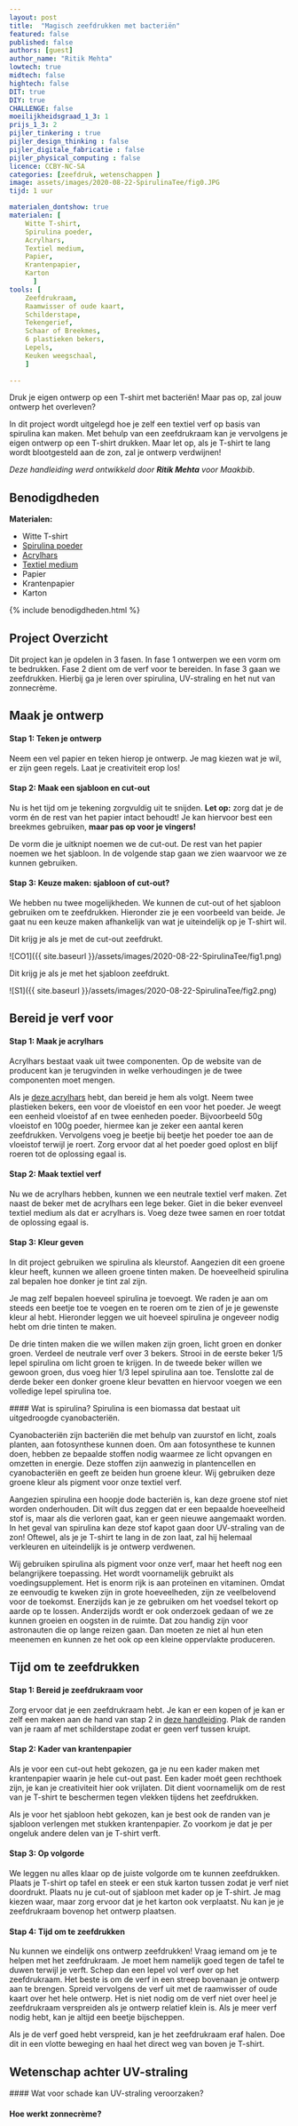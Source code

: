 ```yaml
---
layout: post
title:  "Magisch zeefdrukken met bacteriën"
featured: false
published: false
authors: [guest]
author_name: "Ritik Mehta"
lowtech: true
midtech: false
hightech: false
DIT: true
DIY: true
CHALLENGE: false
moeilijkheidsgraad_1_3: 1
prijs_1_3: 2
pijler_tinkering : true
pijler_design_thinking : false
pijler_digitale_fabricatie : false
pijler_physical_computing : false
licence: CCBY-NC-SA 
categories: [zeefdruk, wetenschappen ]
image: assets/images/2020-08-22-SpirulinaTee/fig0.JPG
tijd: 1 uur

materialen_dontshow: true
materialen: [
    Witte T-shirt, 
    Spirulina poeder, 
    Acrylhars,
    Textiel medium,
    Papier,
    Krantenpapier,
    Karton
      ]
tools: [
    Zeefdrukraam,
    Raamwisser of oude kaart,
    Schilderstape,
    Tekengerief,
    Schaar of Breekmes,
    6 plastieken bekers,
    Lepels,
    Keuken weegschaal,
    ]
    
---
```

Druk je eigen ontwerp op een T-shirt met bacteriën! Maar pas op, zal jouw ontwerp het overleven?

In dit project wordt uitgelegd hoe je zelf een textiel verf op basis van spirulina kan maken. Met behulp van een zeefdrukraam kan je vervolgens je eigen ontwerp op een T-shirt drukken. Maar let op, als je T-shirt te lang wordt blootgesteld aan de zon, zal je ontwerp verdwijnen!

*Deze handleiding werd ontwikkeld door **Ritik Mehta** voor Maakbib*.

## Benodigdheden

<p style="margin: 0 0 0 0;"><strong>Materialen:</strong></p>

<div class="benodigdheden">
  <ul>
    <li>Witte T-shirt</li>
    <li><a href="https://www.hollandandbarrett.be/shop/product/biotona-spirulina-raw-poeder-bio-60014851?skuid=014851">Spirulina poeder</a></li>
    <li><a href="https://www.bol.com/nl/p/a1-acrylic-resin-acrylhars-set-1-5-kg/9200000129693689/?bltgh=k5gB0s2PASDRnPZ0y4xKyw.1_4.5.ProductTitle">Acrylhars</a></li>
    <li><a href="https://www.schleiper.com/eshopexpress/articles/SRET20001--screentec-tprint-t2000-transparant-medium-pot-1kg?lang=nl&fbclid=IwAR3ht3hV0XbkZU8izzY4heQyJXtDlnW6w6qG166lTltmyzo7mUsb0SbeUoY">Textiel medium</a></li>
    <li>Papier</li>
    <li>Krantenpapier</li>
    <li>Karton</li>
 </ul>

</div>

{% include benodigdheden.html %}

## Project Overzicht

Dit project kan je opdelen in 3 fasen. In fase 1 ontwerpen we een vorm om te bedrukken. Fase 2 dient om de verf voor te bereiden. In fase 3 gaan we zeefdrukken. Hierbij ga je leren over spirulina, UV-straling en het nut van zonnecrème.

## Maak je ontwerp
#### Stap 1: Teken je ontwerp
Neem een vel papier en teken hierop je ontwerp. Je mag kiezen wat je wil, er zijn geen regels. Laat je creativiteit erop los!

#### Stap 2: Maak een sjabloon en cut-out
Nu is het tijd om je tekening zorgvuldig uit te snijden. **Let op:** zorg dat je de vorm én de rest van het papier intact behoudt! Je kan hiervoor best een breekmes gebruiken, **maar pas op voor je vingers!**

De vorm die je uitknipt noemen we de cut-out. De rest van het papier noemen we het sjabloon. In de volgende stap gaan we zien waarvoor we ze kunnen gebruiken.

#### Stap 3: Keuze maken: sjabloon of cut-out?
We hebben nu twee mogelijkheden. We kunnen de cut-out of het sjabloon gebruiken om te zeefdrukken. Hieronder zie je een voorbeeld van beide. Je gaat nu een keuze maken afhankelijk van wat je uiteindelijk op je T-shirt wil.

Dit krijg je als je met de cut-out zeefdrukt.

![CO1]({{ site.baseurl }}/assets/images/2020-08-22-SpirulinaTee/fig1.png)

Dit krijg je als je met het sjabloon zeefdrukt.

![S1]({{ site.baseurl }}/assets/images/2020-08-22-SpirulinaTee/fig2.png)

## Bereid je verf voor
#### Stap 1: Maak je acrylhars
Acrylhars bestaat vaak uit twee componenten. Op de website van de producent kan je terugvinden in welke verhoudingen je de twee componenten moet mengen. 

Als je <a href="https://www.bol.com/nl/p/a1-acrylic-resin-acrylhars-set-1-5-kg/9200000129693689/?bltgh=k5gB0s2PASDRnPZ0y4xKyw.1_4.5.ProductTitle">deze acrylhars</a>  hebt, dan bereid je hem als volgt. 
Neem twee plastieken bekers, een voor de vloeistof en een voor het poeder. Je weegt een eenheid vloeistof af en twee eenheden poeder. Bijvoorbeeld 50g vloeistof en 100g poeder, hiermee kan je zeker een aantal keren zeefdrukken. Vervolgens voeg je beetje bij beetje het poeder toe aan de vloeistof terwijl je roert. Zorg ervoor dat al het poeder goed oplost en blijf roeren tot de oplossing egaal is.

#### Stap 2: Maak textiel verf
Nu we de acrylhars hebben, kunnen we een neutrale textiel verf maken. 
Zet naast de beker met de acrylhars een lege beker. Giet in die beker evenveel textiel medium als dat er acrylhars is. Voeg deze twee samen en roer totdat de oplossing egaal is. 

#### Stap 3: Kleur geven
In dit project gebruiken we spirulina als kleurstof. Aangezien dit een groene kleur heeft, kunnen we alleen groene tinten maken. De hoeveelheid spirulina zal bepalen hoe donker je tint zal zijn.

Je mag zelf bepalen hoeveel spirulina je toevoegt. We raden je aan om steeds een beetje toe te voegen en te roeren om te zien of je je gewenste kleur al hebt. Hieronder leggen we uit hoeveel spirulina je ongeveer nodig hebt om drie tinten te maken.

De drie tinten maken die we willen maken zijn groen, licht groen en donker groen. Verdeel de neutrale verf over 3 bekers. Strooi in de eerste beker 1/5 lepel spirulina om licht groen te krijgen. In de tweede beker willen we gewoon groen, dus voeg hier 1/3 lepel spirulina aan toe. Tenslotte zal de derde beker een donker groene kleur bevatten en hiervoor voegen we een volledige lepel spirulina toe.


<div class="border_boxmaakbib03_img" markdown="1">
#### Wat is spirulina?
Spirulina is een biomassa dat bestaat uit uitgedroogde cyanobacteriën. 

Cyanobacteriën zijn bacteriën die met behulp van zuurstof en licht, zoals planten, aan fotosynthese kunnen doen. Om aan fotosynthese te kunnen doen, hebben ze bepaalde stoffen nodig waarmee ze licht opvangen en omzetten in energie. Deze stoffen zijn aanwezig in plantencellen en cyanobacteriën en geeft ze beiden hun groene kleur. Wij gebruiken deze groene kleur als pigment voor onze textiel verf.

Aangezien spirulina een hoopje dode bacteriën is, kan deze groene stof niet worden onderhouden. Dit wilt dus zeggen dat er een bepaalde hoeveelheid stof is, maar als die verloren gaat, kan er geen nieuwe aangemaakt worden. In het geval van spirulina kan deze stof kapot gaan door UV-straling van de zon! Oftewel, als je je T-shirt te lang in de zon laat, zal hij helemaal verkleuren en uiteindelijk is je ontwerp verdwenen.

Wij gebruiken spirulina als pigment voor onze verf, maar het heeft nog een belangrijkere toepassing. Het wordt voornamelijk gebruikt als voedingsupplement. Het is enorm rijk is aan proteïnen en vitaminen. Omdat ze eenvoudig te kweken zijn in grote hoeveelheden, zijn ze veelbelovend voor de toekomst. Enerzijds kan je ze gebruiken om het voedsel tekort op aarde op te lossen. Anderzijds wordt er ook onderzoek gedaan of we ze kunnen groeien en oogsten in de ruimte. Dat zou handig zijn voor astronauten die op lange reizen gaan. Dan moeten ze niet al hun eten meenemen en kunnen ze het ook op een kleine oppervlakte produceren.

</div>

## Tijd om te zeefdrukken
#### Stap 1: Bereid je zeefdrukraam voor
Zorg ervoor dat je een zeefdrukraam hebt. Je kan er een kopen of je kan er zelf een maken aan de hand van stap 2 in <a href="https://maakbib.be/zeefdruk-met-lijm/">deze handleiding</a>. Plak de randen van je raam af met schilderstape zodat er geen verf tussen kruipt.

#### Stap 2: Kader van krantenpapier
Als je voor een cut-out hebt gekozen, ga je nu een kader maken met krantenpapier waarin je hele cut-out past. Een kader moét geen rechthoek zijn, je kan je creativiteit hier ook vrijlaten. Dit dient voornamelijk om de rest van je T-shirt te beschermen tegen vlekken tijdens het zeefdrukken. 

Als je voor het sjabloon hebt gekozen, kan je best ook de randen van je sjabloon verlengen met stukken krantenpapier. Zo voorkom je dat je per ongeluk andere delen van je T-shirt verft.

#### Stap 3: Op volgorde
We leggen nu alles klaar op de juiste volgorde om te kunnen zeefdrukken. Plaats je T-shirt op tafel en steek er een stuk karton tussen zodat je verf niet doordrukt. Plaats nu je cut-out of sjabloon met kader op je T-shirt. Je mag kiezen waar, maar zorg ervoor dat je het karton ook verplaatst. Nu kan je je zeefdrukraam bovenop het ontwerp plaatsen.

#### Stap 4: Tijd om te zeefdrukken
Nu kunnen we eindelijk ons ontwerp zeefdrukken! Vraag iemand om je te helpen met het zeefdrukraam. Je moet hem namelijk goed tegen de tafel te duwen terwijl je verft. Schep dan een lepel vol verf over op het zeefdrukraam. Het beste is om de verf in een streep bovenaan je ontwerp aan te brengen. Spreid vervolgens de verf uit met de raamwisser of oude kaart over het hele ontwerp. Het is niet nodig om de verf niet over heel je zeefdrukraam verspreiden als je ontwerp relatief klein is. Als je meer verf nodig hebt, kan je altijd een beetje bijscheppen.

Als je de verf goed hebt verspreid, kan je het zeefdrukraam eraf halen. Doe dit in een vlotte beweging en haal het direct weg van boven je T-shirt. 

## Wetenschap achter UV-straling
<div class="border_boxmaakbib03_img" markdown="1">
#### Wat voor schade kan UV-straling veroorzaken?

#### Hoe werkt zonnecrème?

</div>
